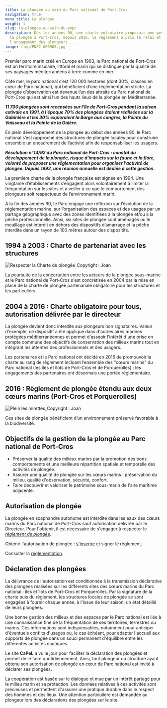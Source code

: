 ```yaml
---
title: La plongée au sein du Parc national de Port-Cros
navigation: true
menu_title: La plongée
weight: 1
slug: la-plongee-au-sein-du-pnpc
description: Dès les années 90, une charte volontaire proposait une gestion de
  la plongée à Port-Cros, depuis 2016, le règlement a pris le relai et renforce
  l'engagement des plongeurs ...
image: /img/PNPC_000905.jpg
---
```

Premier parc marin créé en Europe en 1963, le Parc national de Port-Cros est un territoire insulaire, littoral et marin qui se distingue par la qualité de ses paysages méditerranéens à terre comme en mer.

Côté mer, le parc national c’est 120 000 hectares (dont 30%, classés en cœur de Parc national), qui bénéficient d’une réglementation stricte. La plongée d’observation est devenue l’un des attraits du Parc national de Port-Cros qui est ainsi l’un des hauts lieux de la plongée en Méditerranée.

***11 700 plongées sont recensées sur l'île de Port-Cros pendant la saison estivale en 1991, à l'époque 70% des plongées étaient réalisées sur la Gabinière et les 30% exploraient la Barge aux congres, la Pointe du Vaisseau et la Pointe de la Galère.***

En plein développement de la plongée au début des années 90, le Parc national s’est rapproché des structures de plongée locales pour construire ensemble un encadrement de l’activité afin de responsabiliser les usagers.

***Résolution n°14/92 du Parc national de Port-Cros : constat du développement de la plongée, risque d'impacts sur la faune et la flore, volonté de proposer une réglementation pour organiser l'activité de plongée. Depuis 1992, une réunion annuelle est dédiée à cette gestion.***

La première charte de la plongée française est signée en 1994. Une vingtaine d’établissements s’engagent alors volontairement à limiter la fréquentation sur les sites et à veiller à ce que le comportement des plongeurs soit respectueux de l’environnement marin.

A la fin des années 90, le Parc engage une réflexion sur l’évolution de la réglementation marine, sur l’organisation des espaces et des usages par un partage géographique avec des zones identifiées à la plongée et/ou à la pêche professionnelle. Ainsi, six sites de plongée sont aménagés où le mouillage est interdit en dehors des dispositifs d’amarrage et la pêche interdite dans un rayon de 100 mètres autour des dispositifs.

## 1994 à 2003 : Charte de partenariat avec les structures

![](/img/PNPC_000912_2.jpg "Respecter la Charte de plongée_Copyright : Joan")

La poursuite de la concertation entre les acteurs de la plongée sous-marine et le Parc national de Port-Cros s'est concrétisée en 2004 par la mise en place de la charte de plongée partenariale obligatoire pour les structures et les particuliers.

## 2004 à 2016 : Charte obligatoire pour tous, autorisation délivrée par le directeur

La plongée devient donc interdite aux plongeurs non signataires. Valeur d'exemple, ce dispositif a été appliqué dans d'autres aires marines protégées méditerranéennes et permet d'asseoir l'intérêt d'une prise en compte commune des objectifs de conservation des milieux marins tout en intégrant les attentes des professionnels et des usagers.

Les partenaires et le Parc national ont décidé en 2016 de promouvoir la charte au rang de règlement incluant  l’ensemble des "cœurs marins" du Parc national (les îles et îlots de Port-Cros et de Porquerolles) : les engagements des partenaires ont désormais une portée réglementaire.

## 2016 : Règlement de plongée étendu aux deux cœurs marins (Port-Cros et Porquerolles)

![](/img/PNPC_003369_2.jpg "Plein les mirettes_Copyright : Joan")


Ces sites de plongée bénéficient d’un environnement préservé favorable à la biodiversité.

## Objectifs de la gestion de la plongée au Parc national de Port-Cros

* Préserver la qualité des milieux marins par la promotion des bons comportements et une meilleure répartition spatiale et temporelle des activités de plongée.
* Assurer une qualité de plongée sur les cœurs marins : préservation du milieu, qualité d'observation, sécurité, confort.
* Faire découvrir et valoriser le patrimoine sous-marin de l'aire maritime adjacente.

## Autorisation de plongée

La plongée en scaphandre autonome est interdite dans les eaux des cœurs marins du Parc national de Port-Cros sauf autorisation délivrée par le Directeur. Pour l'obtenir, il est nécessaire de s'engager à respecter le _[règlement de plongée](https://capel.portcros-parcnational.fr/www.portcros-parcnational.fr/fr/download/file/fid/9632)_.

Obtenir l'autorisation de plongée : [s'inscrire](https://capel.portcros-parcnational.fr/inscription) et signer le règlement.

Consulter la [réglementation](/reglementation).

## Déclaration des plongées

La délivrance de l'autorisation est conditionnée à la transmission déclarative des plongées réalisées sur les différents sites des cœurs marins du Parc national : îles et îlots de Port-Cros et Porquerolles. Par la signature de la charte puis du règlement, les structures locales de plongée se sont engagées à fournir chaque année, à l'issue de leur saison, un état détaillé de leurs plongées.

Une bonne gestion des milieux et des espaces par le Parc national est liée à une connaissance fine de la fréquentation de ses territoires, terrestres ou marins. Ces informations sont indispensables, notamment pour anticiper d'éventuels conflits d'usages ou, le cas échéant, pour adapter l'accueil aux supports de plongée dans un souci permanent d'équilibre entre les différentes activités nautiques.

Le site **CaPeL** a vu le jour pour faciliter la déclaration des plongées et permet de le faire quotidiennement. Ainsi, tout plongeur ou structure ayant obtenu son autorisation de plongée en cœur de Parc national est invité à déclarer ses plongées.

La coopération est basée sur le dialogue et mue par un intérêt partagé pour le milieu marin et sa protection. Les données relatives à ces activités sont précieuses et permettent d'assurer une pratique durable dans le respect des hommes et des lieux.  Une attention particulière est demandée au plongeur lors des déclarations des plongées sur le site.

